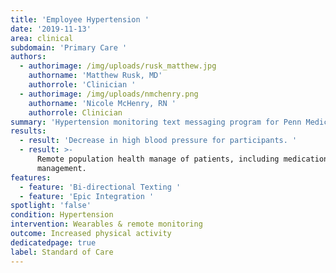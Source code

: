 ```yaml
---
title: 'Employee Hypertension '
date: '2019-11-13'
area: clinical
subdomain: 'Primary Care '
authors:
  - authorimage: /img/uploads/rusk_matthew.jpg
    authorname: 'Matthew Rusk, MD'
    authorrole: 'Clinician '
  - authorimage: /img/uploads/nmchenry.png
    authorname: 'Nicole McHenry, RN '
    authorrole: Clinician
summary: 'Hypertension monitoring text messaging program for Penn Medicine employees. '
results:
  - result: 'Decrease in high blood pressure for participants. '
  - result: >-
      Remote population health manage of patients, including medication
      management.
features:
  - feature: 'Bi-directional Texting '
  - feature: 'Epic Integration '
spotlight: 'false'
condition: Hypertension
intervention: Wearables & remote monitoring
outcome: Increased physical activity
dedicatedpage: true
label: Standard of Care
---
```


